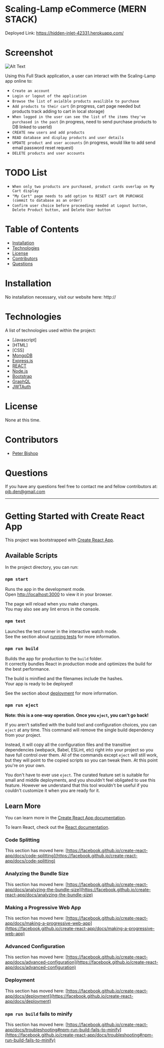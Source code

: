 # Scaling-Lamp eCommerce (MERN STACK)

Deployed Link: https://hidden-inlet-42331.herokuapp.com/

# Screenshot

![Alt Text](client/src/assets/scalingLamp.gif)

Using this Full Stack application, a user can interact with the Scaling-Lamp app online to:

- `Create an account`
- `Login or logout of the application`
- `Browse the list of avialble products availible to purchase`
- `Add products to their cart` (in progress, cart page needed but products track adding to cart in local storage)
- `When logged in the user can see the list of the items they've purchased in the past` (in progress, need to send purchase products to DB linked to userId)
- `CREATE new users and add products`
- `READ database and display products and user details`
- `UPDATE product and user accounts` (in progress, would like to add send email password reset request)
- `DELETE products and user accounts`

# TODO List

- `When only two products are purchased, product cards overlap on My Cart display`
- `"My Cart" page needs to add option to RESET cart OR PURCHASE (commit to database as an order)`
- `Confirm user choice before proceeding needed at Logout button, Delete Product button, and Delete User button`

# Table of Contents

- [Installation](#installation)
- [Technologies](#technologies)
- [License](#license)
- [Contributors](#contributors)
- [Questions](#questions)

# Installation

No installation necessary, visit our website here: http://

# Technologies

A list of technologies used within the project:

- [Javascript]
- [HTML]
- [CSS]
- [MongoDB](https://www.mongodb.com/)
- [Express.js](https://expressjs.com/)
- [REACT](https://reactjs.org/)
- [Node.js](https://nodejs.org/en/)
- [Bootstrap](https://getbootstrap.com/)
- [GraphQL](https://graphql.org/)
- [JWTAuth](https://jwt.io)

# License

None at this time.

# Contributors

- [Peter Bishop](https://github.com/pierre81385)

# Questions

If you have any questions feel free to contact me and fellow contributors at:
pjb.den@gmail.com

---

# Getting Started with Create React App

This project was bootstrapped with [Create React App](https://github.com/facebook/create-react-app).

## Available Scripts

In the project directory, you can run:

### `npm start`

Runs the app in the development mode.\
Open [http://localhost:3000](http://localhost:3000) to view it in your browser.

The page will reload when you make changes.\
You may also see any lint errors in the console.

### `npm test`

Launches the test runner in the interactive watch mode.\
See the section about [running tests](https://facebook.github.io/create-react-app/docs/running-tests) for more information.

### `npm run build`

Builds the app for production to the `build` folder.\
It correctly bundles React in production mode and optimizes the build for the best performance.

The build is minified and the filenames include the hashes.\
Your app is ready to be deployed!

See the section about [deployment](https://facebook.github.io/create-react-app/docs/deployment) for more information.

### `npm run eject`

**Note: this is a one-way operation. Once you `eject`, you can't go back!**

If you aren't satisfied with the build tool and configuration choices, you can `eject` at any time. This command will remove the single build dependency from your project.

Instead, it will copy all the configuration files and the transitive dependencies (webpack, Babel, ESLint, etc) right into your project so you have full control over them. All of the commands except `eject` will still work, but they will point to the copied scripts so you can tweak them. At this point you're on your own.

You don't have to ever use `eject`. The curated feature set is suitable for small and middle deployments, and you shouldn't feel obligated to use this feature. However we understand that this tool wouldn't be useful if you couldn't customize it when you are ready for it.

## Learn More

You can learn more in the [Create React App documentation](https://facebook.github.io/create-react-app/docs/getting-started).

To learn React, check out the [React documentation](https://reactjs.org/).

### Code Splitting

This section has moved here: [https://facebook.github.io/create-react-app/docs/code-splitting](https://facebook.github.io/create-react-app/docs/code-splitting)

### Analyzing the Bundle Size

This section has moved here: [https://facebook.github.io/create-react-app/docs/analyzing-the-bundle-size](https://facebook.github.io/create-react-app/docs/analyzing-the-bundle-size)

### Making a Progressive Web App

This section has moved here: [https://facebook.github.io/create-react-app/docs/making-a-progressive-web-app](https://facebook.github.io/create-react-app/docs/making-a-progressive-web-app)

### Advanced Configuration

This section has moved here: [https://facebook.github.io/create-react-app/docs/advanced-configuration](https://facebook.github.io/create-react-app/docs/advanced-configuration)

### Deployment

This section has moved here: [https://facebook.github.io/create-react-app/docs/deployment](https://facebook.github.io/create-react-app/docs/deployment)

### `npm run build` fails to minify

This section has moved here: [https://facebook.github.io/create-react-app/docs/troubleshooting#npm-run-build-fails-to-minify](https://facebook.github.io/create-react-app/docs/troubleshooting#npm-run-build-fails-to-minify)

```

```
